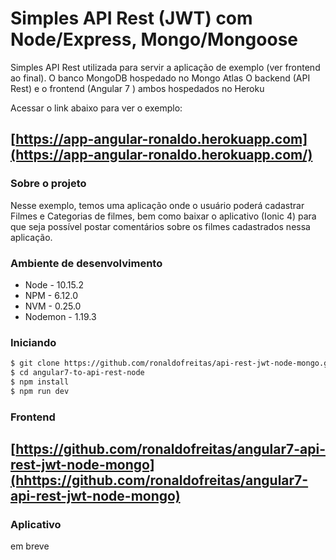 # Simples API Rest (JWT) com Node/Express, Mongo/Mongoose

Simples API Rest utilizada para servir a aplicação de exemplo (ver frontend ao final).
O banco MongoDB hospedado no Mongo Atlas
O backend (API Rest) e o frontend (Angular 7 ) ambos hospedados no Heroku

Acessar o link abaixo para ver o exemplo:

## [https://app-angular-ronaldo.herokuapp.com](https://app-angular-ronaldo.herokuapp.com/)


### Sobre o projeto

Nesse exemplo, temos uma aplicação onde o usuário poderá cadastrar Filmes e Categorias de filmes, bem como baixar o aplicativo (Ionic 4) para que seja possível postar comentários sobre os filmes cadastrados nessa aplicação.


### Ambiente de desenvolvimento

*   Node - 10.15.2
*   NPM - 6.12.0
*   NVM - 0.25.0
*   Nodemon - 1.19.3


### Iniciando


```bash
$ git clone https://github.com/ronaldofreitas/api-rest-jwt-node-mongo.git
$ cd angular7-to-api-rest-node
$ npm install
$ npm run dev
```

### Frontend

## [https://github.com/ronaldofreitas/angular7-api-rest-jwt-node-mongo](hhttps://github.com/ronaldofreitas/angular7-api-rest-jwt-node-mongo)


### Aplicativo

em breve
